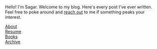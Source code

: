Hello! I'm Sagar. Welcome to my blog. Here's every post I've ever written. Feel free to poke around and [reach out](mailto:sagar314p@gmail.com) to me if something peaks your interest.  

[About](/blog/about.md)    
[Resume](/blog/Resume.pdf)  
[Books](/blog/books.md)  
[Archive](/blog/archive.md)  